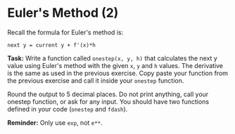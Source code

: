 # Euler's Method (2)

Recall the formula for Euler's method is:

`next y = current y + f'(x)*h`

**Task:** Write a function called `onestep(x, y, h)` that calculates the next y value using Euler's method with the given `x`, `y` and `h` values. The derivative is the same as used in the previous exercise. Copy paste your function from the previous exercise and call it inside your `onestep` function. 

Round the output to 5 decimal places. Do not print anything, call your onestep function, or ask for any input. You should have two functions defined in your code (`onestep` and `fdash`). 

**Reminder:** Only use `exp`, not `e**`.
